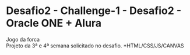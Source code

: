 # Desafio2 - Challenge-1 - Desafio2 - Oracle ONE + Alura<br>
Jogo da forca<br>
Projeto da 3ª e 4ª semana solicitado no desafio.
*HTML/CSS/JS/CANVAS

